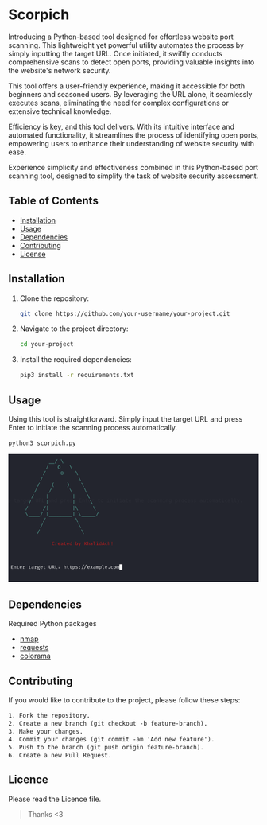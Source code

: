 # Scorpich

Introducing a Python-based tool designed for effortless website port scanning. This lightweight yet powerful utility automates the process by simply inputting the target URL. Once initiated, it swiftly conducts comprehensive scans to detect open ports, providing valuable insights into the website's network security.

This tool offers a user-friendly experience, making it accessible for both beginners and seasoned users. By leveraging the URL alone, it seamlessly executes scans, eliminating the need for complex configurations or extensive technical knowledge.

Efficiency is key, and this tool delivers. With its intuitive interface and automated functionality, it streamlines the process of identifying open ports, empowering users to enhance their understanding of website security with ease.

Experience simplicity and effectiveness combined in this Python-based port scanning tool, designed to simplify the task of website security assessment.

## Table of Contents

- [Installation](#installation)
- [Usage](#usage)
- [Dependencies](#dependencies)
- [Contributing](#contributing)
- [License](#license)

## Installation

1. Clone the repository:
   ```sh
   git clone https://github.com/your-username/your-project.git

2. Navigate to the project directory:
   ```sh
   cd your-project

3. Install the required dependencies:
   ```sh
   pip3 install -r requirements.txt

## Usage

Using this tool is straightforward. Simply input the target URL and press Enter to initiate the scanning process automatically.

   ```sh
   python3 scorpich.py

   ```
![Usage Screenshot](./assets/usage.png)
## Dependencies

Required Python packages

* [nmap](https://nmap.org/)
* [requests](https://requests.readthedocs.io/en/latest/)
* [colorama](https://pypi.org/project/colorama/)

## Contributing

If you would like to contribute to the project, please follow these steps:

    1. Fork the repository.
    2. Create a new branch (git checkout -b feature-branch).
    3. Make your changes.
    4. Commit your changes (git commit -am 'Add new feature').
    5. Push to the branch (git push origin feature-branch).
    6. Create a new Pull Request.

## Licence

Please read the Licence file.



> Thanks <3